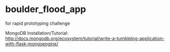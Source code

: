 boulder_flood_app
=================

for rapid prototyping challenge


MongoDB Installation/Tutorial: 
http://docs.mongodb.org/ecosystem/tutorial/write-a-tumblelog-application-with-flask-mongoengine/
